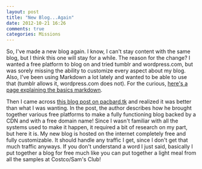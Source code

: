 ```yaml
---
layout: post
title: "New Blog...Again"
date: 2012-10-21 16:26
comments: true
categories: Missions
---
```


So, I've made a new blog again. I know, I can't stay content with the same blog, but I think this one will stay for a while. The reason for the change? I wanted a free platform to blog on and tried tumblr and wordpress.com, but was sorely missing the ability to customize every aspect about my blog. Also, I've been using Markdown a lot lately and wanted to be able to use that (tumblr allows it, wordpress.com does not). For the curious, [here's a page explaining the basics markdown](http://daringfireball.net/projects/markdown/basics).

Then I came across [this blog post on pacbard.tk](http://www.pacbard.tk/blog/2012/10/09/how-to-blog-like-a-scrooge/) and realized it was better than what I was wanting. In the post, the author describes how he brought together various free platforms to make a fully functioning blog backed by a CDN and with a free domain name! Since I wasn't familiar with all the systems used to make it happen, it required a bit of research on my part, but here it is. My new blog is hosted on the internet completely free and fully customizable. It should handle any traffic I get, since I don't get that much traffic anyways. If you don't understand a word I just said, basically I put together a blog for free much like you can put together a light meal from all the samples at Costco/Sam's Club!